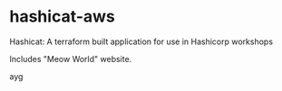 # hashicat-aws
Hashicat: A terraform built application for use in Hashicorp workshops

Includes "Meow World" website.

ayg